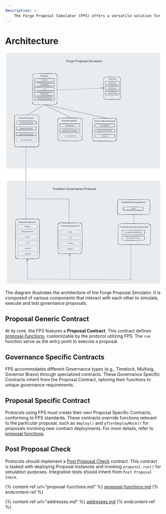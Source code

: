 ```yaml
---
description: >-
    The Forge Proposal Simulator (FPS) offers a versatile solution for protocols with trusted actors to create and validate governance proposals.
---
```


# Architecture

<img src="../../assets/diagram.svg" alt="FPS design architecture" class="gitbook-drawing">

The diagram illustrates the architecture of the Forge Proposal Simulator. It is
composed of various components that interact with each other to simulate,
execute and test governance proposals.

## Proposal Generic Contract

At its core, the FPS features a **Proposal Contract**. This contract defines
[proposal-functions](proposal-functions.md), customizable by the protocol utilizing FPS. The `run` function serve as the entry point to execute a proposal.

## Governance Specific Contracts

FPS accommodates different Governance types (e.g., Timelock, Multisig, Governor Bravo) through specialized contracts. These Governance Specific Contracts inherit from the Proposal Contract, tailoring their functions to unique governance requirements.

## Proposal Specific Contract

Protocols using FPS must create their own Proposal Specific Contracts, conforming to FPS standards. These contracts override functions relevant to the particular proposal, such as `deploy()` and `afterDeployMock()` for proposals involving new contract deployments. For more details, refer to [proposal functions](proposal-functions.md).

## Post Proposal Check

Protocols should implement a [Post Proposal Check](https://github.com/solidity-labs-io/fps-example-repo/tree/main/test/bravo/BravoPostProposalCheck.sol) contract. This contract is tasked with deploying Proposal instances and invoking `proposal.run()` for simulation purposes. Integration tests should inherit from `Post Proposal Check`.

{% content-ref url="proposal-functions.md" %}
[proposal-functions.md](proposal-functions.md)
{% endcontent-ref %}

{% content-ref url="addresses.md" %}
[addresses.md](addresses.md)
{% endcontent-ref %}

